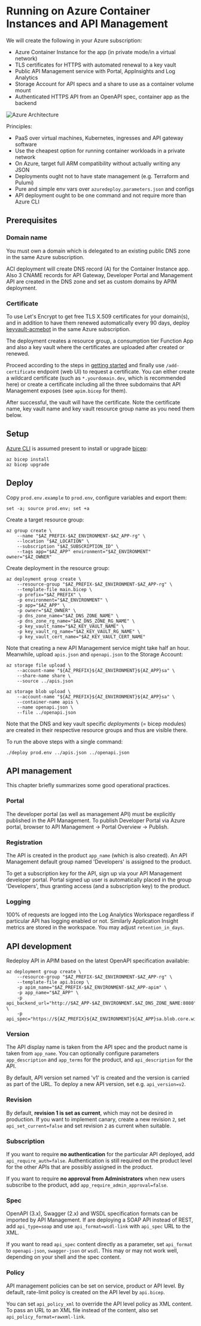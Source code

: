 # Running on Azure Container Instances and API Management

We will create the following in your Azure subscription:

- Azure Container Instance for the app (in private mode/in a virtual network)
- TLS certificates for HTTPS with automated renewal to a key vault
- Public API Management service with Portal, AppInsights and Log Analytics
- Storage Account for API specs and a share to use as a container volume mount
- Authenticated HTTPS API from an OpenAPI spec, container app as the backend

![Azure Architecture](../azure_architecture.png)

Principles:

- PaaS over virtual machines, Kubernetes, ingresses and API gateway software
- Use the cheapest option for running container workloads in a private network
- On Azure, target full ARM compatibility without actually writing any JSON
- Deployments ought not to have state management (e.g. Terraform and Pulumi)
- Pure and simple env vars over `azuredeploy.parameters.json` and configs
- API deployment ought to be one command and not require more than Azure CLI

## Prerequisites

### Domain name

You must own a domain which is delegated to an existing public DNS zone in the same Azure subscription.

ACI deployment will create DNS record (A) for the Container Instance app.
Also 3 CNAME records for API Gateway, Developer Portal and Management API
are created in the DNS zone and set as custom domains by APIM deployment.

### Certificate

To use Let's Encrypt to get free TLS X.509 certificates for your domain(s),
and in addition to have them renewed automatically every 90 days, deploy
[keyvault-acmebot](https://github.com/shibayan/keyvault-acmebot) in the
same Azure subscription.

The deployment creates a resource group, a consumption tier Function App and also a key vault where the certificates are uploaded after created or renewed.

Proceed according to the steps in
[getting started](https://github.com/shibayan/keyvault-acmebot#getting-started)
and finally use `/add-certificate` endpoint (web UI) to request a certificate.
You can either create a wildcard certificate (such as `*.yourdomain.dev`,
which is recommended here) or create a certificate including all the three 
subdomains that API Management exposes (see `apim.bicep` for them).

After successful, the vault will have the certificate. Note the certificate
name, key vault name and key vault resource group name as you need them below.

## Setup

[Azure CLI](https://docs.microsoft.com/en-us/cli/azure/install-azure-cli?view=azure-cli-latest) is assumed present to install or upgrade 
[bicep](https://github.com/Azure/bicep):

    az bicep install
    az bicep upgrade

## Deploy

Copy `prod.env.example` to `prod.env`, configure variables and export them:

    set -a; source prod.env; set +a

Create a target resource group:
    
    az group create \
        --name "$AZ_PREFIX-$AZ_ENVIRONMENT-$AZ_APP-rg" \
        --location "$AZ_LOCATION" \
        --subscription "$AZ_SUBSCRIPTION_ID" \
        --tags app="$AZ_APP" environment="$AZ_ENVIRONMENT" owner="$AZ_OWNER"

Create deployment in the resource group:

    az deployment group create \
        --resource-group "$AZ_PREFIX-$AZ_ENVIRONMENT-$AZ_APP-rg" \
        --template-file main.bicep \
        -p prefix="$AZ_PREFIX" \
        -p environment="$AZ_ENVIRONMENT" \
        -p app="$AZ_APP" \
        -p owner="$AZ_OWNER" \
        -p dns_zone_name="$AZ_DNS_ZONE_NAME" \
        -p dns_zone_rg_name="$AZ_DNS_ZONE_RG_NAME" \
        -p key_vault_name="$AZ_KEY_VAULT_NAME" \
        -p key_vault_rg_name="$AZ_KEY_VAULT_RG_NAME" \
        -p key_vault_cert_name="$AZ_KEY_VAULT_CERT_NAME"

Note that creating a new API Management service might take half an hour.
Meanwhile, upload `apis.json` and `openapi.json` to the Storage Account:

    az storage file upload \
        --account-name "${AZ_PREFIX}${AZ_ENVIRONMENT}${AZ_APP}sa" \
        --share-name share \
        --source ../apis.json

    az storage blob upload \
        --account-name "${AZ_PREFIX}${AZ_ENVIRONMENT}${AZ_APP}sa" \
        --container-name apis \
        --name openapi.json \
        --file ../openapi.json

Note that the DNS and key vault specific *deployments* (= bicep modules)
are created in their respective resource groups and thus are visible there.

To run the above steps with a single command:

    ./deploy prod.env ../apis.json ../openapi.json

## API management

This chapter briefly summarizes some good operational practices.

### Portal

The developer portal (as well as management API) must be explicitly published
in the API Management. To publish Developer Portal via Azure portal,
browser to API Management -> Portal Overview -> Publish.

### Registration

The API is created in the product `app_name` (which is also created). An API
Management default group named 'Developers' is assigned to the product.

To get a subscription key for the API, sign up via your API Management
developer portal. Portal signed up user is automatically placed in the group
'Developers', thus granting access (and a subscription key) to the product.

### Logging

100% of requests are logged into the Log Analytics Workspace regardless if
particular API has logging enabled or not. Similarly Application Insight 
metrics are stored in the workspace. You may adjust `retention_in_days`.

## API development

Redeploy API in APIM based on the latest OpenAPI specification available:

    az deployment group create \
        --resource-group "$AZ_PREFIX-$AZ_ENVIRONMENT-$AZ_APP-rg" \
        --template-file api.bicep \
        -p apim_name="$AZ_PREFIX-$AZ_ENVIRONMENT-$AZ_APP-apim" \
        -p app_name="$AZ_APP" \
        -p api_backend_url="http://$AZ_APP-$AZ_ENVIRONMENT.$AZ_DNS_ZONE_NAME:8080" \
        -p api_spec="https://${AZ_PREFIX}${AZ_ENVIRONMENT}${AZ_APP}sa.blob.core.windows.net/apis/openapi.json"

### Version

The API display name is taken from the API spec and the product name is taken
from `app_name`. You can optionally configure parameters `app_description` and 
`app_terms` for the product, and `api_description` for the API.

By default, API version set named 'v1' is created and the version is carried
as part of the URL. To deploy a new API version, set e.g. `api_version=v2`.

### Revision

By default, **revision 1 is set as current**, which may not be desired in
production. If you want to implement canary, create a new revision `2`, set 
`api_set_current=false` and set revision `2` as current when suitable.

### Subscription

If you want to require **no authentication** for the particular API deployed, 
add `api_require_auth=false`. Authentication is still required on the product 
level for the other APIs that are possibly assigned in the product.

If you want to require **no approval from Administrators** when new users
subscribe to the product, add `app_require_admin_approval=false`.

### Spec

OpenAPI (3.x), Swagger (2.x) and WSDL specification formats can be imported by
API Management. If are deploying a SOAP API instead of REST, add 
`api_type=soap` and use `api_format=wsdl-link` with `api_spec` URL to the XML.

If you want to read `api_spec` content directly as a parameter,
set `api_format` to `openapi-json`, `swagger-json` or `wsdl`.
This may or may not work well, depending on your shell and the spec content.

### Policy

API management policies can be set on service, product or API level.
By default, rate-limit policy is created on the API level by `api.bicep`.

You can set `api_policy_xml` to override the API level policy as XML content.
To pass an URL to an XML file instead of the content, also set
`api_policy_format=rawxml-link`.
